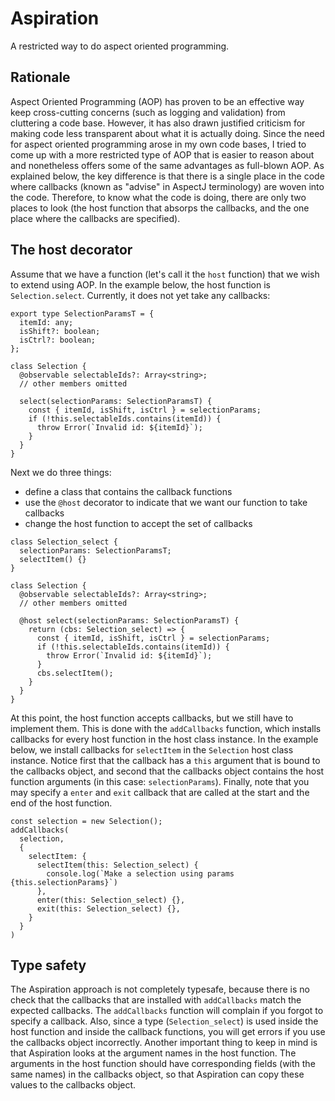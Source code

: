 # Aspiration

A restricted way to do aspect oriented programming.

## Rationale

Aspect Oriented Programming (AOP) has proven to be an effective way keep cross-cutting concerns
(such as logging and validation) from cluttering a code base. However, it has also drawn justified
criticism for making code less transparent about what it is actually doing. Since the need for aspect
oriented programming arose in my own code bases, I tried to come up with a more restricted type of
AOP that is easier to reason about and nonetheless offers some of the same advantages as full-blown AOP.
As explained below, the key difference is that there is a single place in the code where callbacks
(known as "advise" in AspectJ terminology) are woven into the code. Therefore, to know what the
code is doing, there are only two places to look (the host function that absorps the callbacks, and the one
place where the callbacks are specified).

## The host decorator

Assume that we have a function (let's call it the `host` function) that we wish to extend using AOP.
In the example below, the host function is `Selection.select`. Currently, it does not yet take any
callbacks:

```
export type SelectionParamsT = {
  itemId: any;
  isShift?: boolean;
  isCtrl?: boolean;
};

class Selection {
  @observable selectableIds?: Array<string>;
  // other members omitted

  select(selectionParams: SelectionParamsT) {
    const { itemId, isShift, isCtrl } = selectionParams;
    if (!this.selectableIds.contains(itemId)) {
      throw Error(`Invalid id: ${itemId}`);
    }
  }
}
```

Next we do three things:

- define a class that contains the callback functions
- use the `@host` decorator to indicate that we want our function to take callbacks
- change the host function to accept the set of callbacks

```
class Selection_select {
  selectionParams: SelectionParamsT;
  selectItem() {}
}

class Selection {
  @observable selectableIds?: Array<string>;
  // other members omitted

  @host select(selectionParams: SelectionParamsT) {
    return (cbs: Selection_select) => {
      const { itemId, isShift, isCtrl } = selectionParams;
      if (!this.selectableIds.contains(itemId)) {
        throw Error(`Invalid id: ${itemId}`);
      }
      cbs.selectItem();
    }
  }
}
```

At this point, the host function accepts callbacks, but we still have to implement them.
This is done with the `addCallbacks` function, which installs callbacks for every host function in the
host class instance.
In the example below, we install callbacks for `selectItem` in the `Selection` host class instance.
Notice first that the callback has a `this` argument that is bound to the callbacks object, and second that the
callbacks object contains the host function arguments (in this case: `selectionParams`). Finally, note that
you may specify a `enter` and `exit` callback that are called at the start and the end of the host function.

```
const selection = new Selection();
addCallbacks(
  selection,
  {
    selectItem: {
      selectItem(this: Selection_select) {
        console.log(`Make a selection using params {this.selectionParams}`)
      },
      enter(this: Selection_select) {},
      exit(this: Selection_select) {},
    }
  }
)
```

## Type safety

The Aspiration approach is not completely typesafe, because there is no check that the callbacks that are
installed with `addCallbacks` match the expected callbacks. The `addCallbacks` function will complain if you
forgot to specify a callback. Also, since a type (`Selection_select`) is used inside the host function and inside the
callback functions, you will get errors if you use the callbacks object incorrectly.
Another important thing to keep in mind is that Aspiration looks at the argument names in the host function. The arguments
in the host function should have corresponding fields (with the same names) in the callbacks object, so that Aspiration
can copy these values to the callbacks object.
